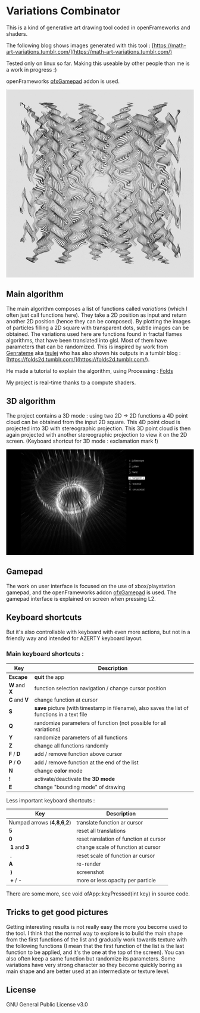 # Variations Combinator

This is a kind of generative art drawing tool coded in openFrameworks and shaders.

The following blog shows images generated with this tool : [https://math-art-variations.tumblr.com/](https://math-art-variations.tumblr.com/)

Tested only on linux so far. Making this useable by other people than me is a work in progress :)

openFrameworks [ofxGamepad](https://github.com/underdoeg/ofxGamepad) addon is used.

![examples of outputs](doc/outputs-examples.gif)

## Main algorithm

The main algorithm composes a list of functions called *variations* (which I often just call functions here). They take a 2D position as input and return another 2D position (hence they can be composed). By plotting the images of particles filling a 2D square with transparent dots, subtle images can be obtained. The variations used here are functions found in fractal flames algorithms, that have been translated into glsl. Most of them have parameters that can be randomized. This is inspired by work from [Genrateme](https://github.com/genmeblog) aka [tsulej](https://github.com/tsulej) who has also shown his outputs in a tumblr blog : [https://folds2d.tumblr.com/](https://folds2d.tumblr.com/).

He made a tutorial to explain the algorithm, using Processing : [Folds](https://generateme.wordpress.com/2016/04/11/folds/)

My project is real-time thanks to a compute shaders.

## 3D algorithm

The project contains a 3D mode : using two 2D -> 2D functions a 4D point cloud can be obtained from the input 2D square. This 4D point cloud is projected into 3D with stereographic projection. This 3D point cloud is then again projected with another stereographic projection to view it on the 2D screen. (Keyboard shortcut for 3D mode : exclamation mark **!**)

![3D mode overview](doc/3dmode-overview.png)

## Gamepad

The work on user interface is focused on the use of xbox/playstation gamepad, and the openFrameworks addon [ofxGamepad](https://github.com/underdoeg/ofxGamepad) is used. The gamepad interface is explained on screen when pressing L2.

## Keyboard shortcuts

But it's also controllable with keyboard with even more actions, but not in a friendly way and intended for AZERTY keyboard layout.

### Main keyboard shortcuts :

| Key | Description |
| ----------- | ----------- |
| **Escape** | **quit** the app |
| **W** and **X** | function selection navigation / change cursor position |
| **C** and **V** | change function at cursor |
| **S** | **save** picture (with timestamp in filename), also saves the list of functions in a text file | 
| **Q** | randomize parameters of function (not possible for all variations) |
| **Y** | randomize parameters of all functions |
| **Z** | change all functions randomly |
| **F** / **D** | add / remove function above cursor |
| **P** / **O** | add / remove function at the end of the list |
| **N** | change **color** mode |
| **!** | activate/deactivate the **3D mode** |
| **E**| change "bounding mode" of drawing |


Less important keyboard shortcuts :

| Key | Description |
| ----------- | ----------- |
| Numpad arrows (**4**,**8**,**6**,**2**) | translate function ar cursor |
| **5** | reset all translations |
| **0** | reset ranslation of function at cursor |
| **1** and **3** | change scale of function at cursor |
| **.** | reset scale of function ar cursor |
| **A** | re-render |
| **)** | screenshot |
| **+** / **-** | more or less opacity per particle |

There are some more, see void ofApp::keyPressed(int key) in source code.

## Tricks to get good pictures

Getting interesting results is not really easy the more you become used to the tool. I think that the normal way to explore is to build the main shape from the first functions of the list and gradually work towards texture with the following functions (I mean that the first function of the list is the last function to be applied, and it's the one at the top of the screen). You can also often keep a same function but randomize its parameters. Some variations have very strong character so they become quickly boring as main shape and are better used at an intermediate or texture level.

## License

GNU General Public License v3.0
